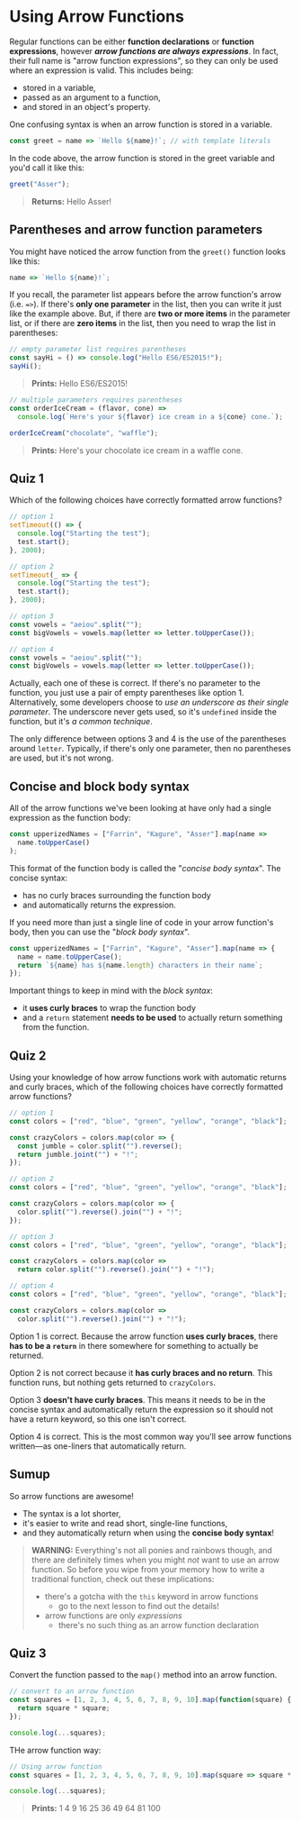 # Using Arrow Functions

Regular functions can be either **function declarations** or **function expressions**, however **_arrow functions are always expressions_**. In fact, their full name is "arrow function expressions", so they can only be used where an expression is valid. This includes being:

* stored in a variable,
* passed as an argument to a function,
* and stored in an object's property.

One confusing syntax is when an arrow function is stored in a variable.

```js
const greet = name => `Hello ${name}!`; // with template literals
```

In the code above, the arrow function is stored in the greet variable and you'd call it like this:

```js
greet("Asser");
```

> **Returns:** Hello Asser!

## Parentheses and arrow function parameters

You might have noticed the arrow function from the `greet()` function looks like this:

```js
name => `Hello ${name}!`;
```

If you recall, the parameter list appears before the arrow function's arrow (i.e. `=>`). If there's **only one parameter** in the list, then you can write it just like the example above. But, if there are **two or more items** in the parameter list, or if there are **zero items** in the list, then you need to wrap the list in parentheses:

```js
// empty parameter list requires parentheses
const sayHi = () => console.log("Hello ES6/ES2015!");
sayHi();
```

> **Prints:** Hello ES6/ES2015!

```js
// multiple parameters requires parentheses
const orderIceCream = (flavor, cone) =>
  console.log(`Here's your ${flavor} ice cream in a ${cone} cone.`);

orderIceCream("chocolate", "waffle");
```

> **Prints:** Here's your chocolate ice cream in a waffle cone.

## Quiz 1

Which of the following choices have correctly formatted arrow functions?

```js
// option 1
setTimeout(() => {
  console.log("Starting the test");
  test.start();
}, 2000);

// option 2
setTimeout(_ => {
  console.log("Starting the test");
  test.start();
}, 2000);

// option 3
const vowels = "aeiou".split("");
const bigVowels = vowels.map(letter => letter.toUpperCase());

// option 4
const vowels = "aeiou".split("");
const bigVowels = vowels.map(letter => letter.toUpperCase());
```

Actually, each one of these is correct. If there's no parameter to the function, you just use a pair of empty parentheses like option 1. Alternatively, some developers choose to _use an underscore as their single parameter_. The underscore never gets used, so it's `undefined` inside the function, but it's _a common technique_.

The only difference between options 3 and 4 is the use of the parentheses around `letter`. Typically, if there's only one parameter, then no parentheses are used, but it's not wrong.

## Concise and block body syntax

All of the arrow functions we've been looking at have only had a single expression as the function body:

```js
const upperizedNames = ["Farrin", "Kagure", "Asser"].map(name =>
  name.toUpperCase()
);
```

This format of the function body is called the "_concise body syntax_". The concise syntax:

* has no curly braces surrounding the function body
* and automatically returns the expression.

If you need more than just a single line of code in your arrow function's body, then you can use the "_block body syntax_".

```js
const upperizedNames = ["Farrin", "Kagure", "Asser"].map(name => {
  name = name.toUpperCase();
  return `${name} has ${name.length} characters in their name`;
});
```

Important things to keep in mind with the _block syntax_:

* it **uses curly braces** to wrap the function body
* and a `return` statement **needs to be used** to actually return something from the function.

## Quiz 2

Using your knowledge of how arrow functions work with automatic returns and curly braces, which of the following choices have correctly formatted arrow functions?

```js
// option 1
const colors = ["red", "blue", "green", "yellow", "orange", "black"];

const crazyColors = colors.map(color => {
  const jumble = color.split("").reverse();
  return jumble.joint("") + "!";
});

// option 2
const colors = ["red", "blue", "green", "yellow", "orange", "black"];

const crazyColors = colors.map(color => {
  color.split("").reverse().join("") + "!";
});

// option 3
const colors = ["red", "blue", "green", "yellow", "orange", "black"];

const crazyColors = colors.map(color =>
  return color.split("").reverse().join("") + "!");

// option 4
const colors = ["red", "blue", "green", "yellow", "orange", "black"];

const crazyColors = colors.map(color =>
  color.split("").reverse().join("") + "!");
```

Option 1 is correct. Because the arrow function **uses curly braces**, there **has to be a `return`** in there somewhere for something to actually be returned.

Option 2 is not correct because it **has curly braces and no return**. This function runs, but nothing gets returned to `crazyColors`.

Option 3 **doesn't have curly braces**. This means it needs to be in the concise syntax and automatically return the expression so it should not have a return keyword, so this one isn't correct.

Option 4 is correct. This is the most common way you'll see arrow functions written—as one-liners that automatically return.

## Sumup

So arrow functions are awesome!

* The syntax is a lot shorter,
* it's easier to write and read short, single-line functions,
* and they automatically return when using the **concise body syntax**!

> **WARNING:** Everything's not all ponies and rainbows though, and there are definitely times when you might _not_ want to use an arrow function. So before you wipe from your memory how to write a traditional function, check out these implications:
>
> * there's a gotcha with the `this` keyword in arrow functions
>   * go to the next lesson to find out the details!
> * arrow functions are only _expressions_
>   * there's no such thing as an arrow function declaration

## Quiz 3

Convert the function passed to the `map()` method into an arrow function.

```js
// convert to an arrow function
const squares = [1, 2, 3, 4, 5, 6, 7, 8, 9, 10].map(function(square) {
  return square * square;
});

console.log(...squares);
```

THe arrow function way:

```js
// Using arrow function
const squares = [1, 2, 3, 4, 5, 6, 7, 8, 9, 10].map(square => square * square);

console.log(...squares);
```

> **Prints:** 1 4 9 16 25 36 49 64 81 100
